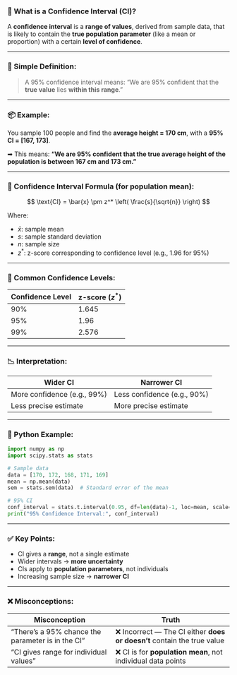 ### 🎯 What is a **Confidence Interval (CI)?**

A **confidence interval** is a **range of values**, derived from sample data, that is likely to contain the **true population parameter** (like a mean or proportion) with a certain **level of confidence**.

---

### 🧠 Simple Definition:

> A 95% confidence interval means:
> “We are 95% confident that the **true value** lies **within this range**.”

---

### 📦 Example:

You sample 100 people and find the **average height = 170 cm**, with a **95% CI = \[167, 173]**.

➡ This means:
**“We are 95% confident that the true average height of the population is between 167 cm and 173 cm.”**

---

### 🧮 Confidence Interval Formula (for population mean):

$$
\text{CI} = \bar{x} \pm z^* \left( \frac{s}{\sqrt{n}} \right)
$$

Where:

* $\bar{x}$: sample mean
* $s$: sample standard deviation
* $n$: sample size
* $z^*$: z-score corresponding to confidence level (e.g., 1.96 for 95%)

---

### 🔢 Common Confidence Levels:

| Confidence Level | z-score ($z^*$) |
| ---------------- | --------------- |
| 90%              | 1.645           |
| 95%              | 1.96            |
| 99%              | 2.576           |

---

### 📉 Interpretation:

| Wider CI                    | Narrower CI                 |
| --------------------------- | --------------------------- |
| More confidence (e.g., 99%) | Less confidence (e.g., 90%) |
| Less precise estimate       | More precise estimate       |

---

### 🐍 Python Example:

```python
import numpy as np
import scipy.stats as stats

# Sample data
data = [170, 172, 168, 171, 169]
mean = np.mean(data)
sem = stats.sem(data)  # Standard error of the mean

# 95% CI
conf_interval = stats.t.interval(0.95, df=len(data)-1, loc=mean, scale=sem)
print("95% Confidence Interval:", conf_interval)
```

---

### ✅ Key Points:

* CI gives a **range**, not a single estimate
* Wider intervals → **more uncertainty**
* CIs apply to **population parameters**, not individuals
* Increasing sample size → **narrower CI**

---

### ❌ Misconceptions:

| Misconception                                     | Truth                                                                  |
| ------------------------------------------------- | ---------------------------------------------------------------------- |
| “There’s a 95% chance the parameter is in the CI” | ❌ Incorrect — The CI either **does or doesn’t** contain the true value |
| “CI gives range for individual values”            | ❌ CI is for **population mean**, not individual data points            |
